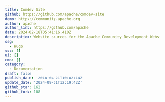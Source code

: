 ```yaml
---
title: Comdev Site
github: https://github.com/apache/comdev-site
demo: https://community.apache.org
author: apache
author_link: https://github.com/apache
date: 2024-02-18T05:41:16.410Z
description: Website sources for the Apache Community Development Website
ssg:
  - Hugo
css: []
ui: []
cms: []
category:
  - Documentation
draft: false
publish_date: '2018-04-21T10:02:14Z'
update_date: '2024-09-11T12:19:42Z'
github_star: 162
github_fork: 108
---
```

